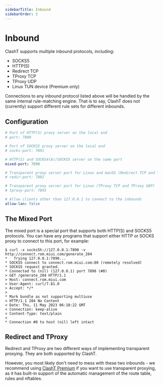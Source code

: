 ```yaml
---
sidebarTitle: Inbound
sidebarOrder: 3
---
```


# Inbound

ClashT supports multiple inbound protocols, including:

- SOCKS5
- HTTP(S)
- Redirect TCP
- TProxy TCP
- TProxy UDP
- Linux TUN device (Premium only)

Connections to any inbound protocol listed above will be handled by the same internal rule-matching engine. That is to say, ClashT does not (currently) support different rule sets for different inbounds.

## Configuration

```yaml
# Port of HTTP(S) proxy server on the local end
# port: 7890

# Port of SOCKS5 proxy server on the local end
# socks-port: 7891

# HTTP(S) and SOCKS4(A)/SOCKS5 server on the same port
mixed-port: 7890

# Transparent proxy server port for Linux and macOS (Redirect TCP and TProxy UDP)
# redir-port: 7892

# Transparent proxy server port for Linux (TProxy TCP and TProxy UDP)
# tproxy-port: 7893

# Allow clients other than 127.0.0.1 to connect to the inbounds
allow-lan: false
```

## The Mixed Port

The mixed port is a special port that supports both HTTP(S) and SOCKS5 protocols. You can have any programs that support either HTTP or SOCKS proxy to connect to this port, for example:

```shell
$ curl -x socks5h://127.0.0.1:7890 -v http://connect.rom.miui.com/generate_204
*   Trying 127.0.0.1:7890...
* SOCKS5 connect to connect.rom.miui.com:80 (remotely resolved)
* SOCKS5 request granted.
* Connected to (nil) (127.0.0.1) port 7890 (#0)
> GET /generate_204 HTTP/1.1
> Host: connect.rom.miui.com
> User-Agent: curl/7.81.0
> Accept: */*
> 
* Mark bundle as not supporting multiuse
< HTTP/1.1 204 No Content
< Date: Thu, 11 May 2023 06:18:22 GMT
< Connection: keep-alive
< Content-Type: text/plain
< 
* Connection #0 to host (nil) left intact
```

## Redirect and TProxy

Redirect and TProxy are two different ways of implementing transparent proxying. They are both supported by ClashT.

However, you most likely don't need to mess with these two inbounds - we recommend using [ClashT Premium](/premium/introduction) if you want to use transparent proxying, as it has built-in support of the automatic management of the route table, rules and nftables.
